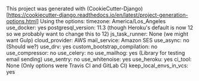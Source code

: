This project was generated with
(CookieCutter-Django)[https://cookiecutter-django.readthedocs.io/en/latest/project-generation-options.html]
Using the options:
      timezone: America/Los_Angeles
      use_docker: yes
      postgresql_version: 11.3  (though Heroku's default is now 12 so we probably want to change this to 12)
      js_task_runner: None      (we might want Gulp)
      cloud_provider: AWS
      mail_service: Amazon SES
      use_async: no             (Should we?)
      use_drv: yes
      custom_bootstrap_compilation: no
      use_compressor: no
      use_celery: no
      use_mailhog: yes          (Library for testing email sending)
      use_sentry: no
      use_whitenoise: yes
      use_heroku: yes
      ci_tool: None             (Only options were Travis CI and GitLab CI)
      keep_local_envs_in_vcs: yes
